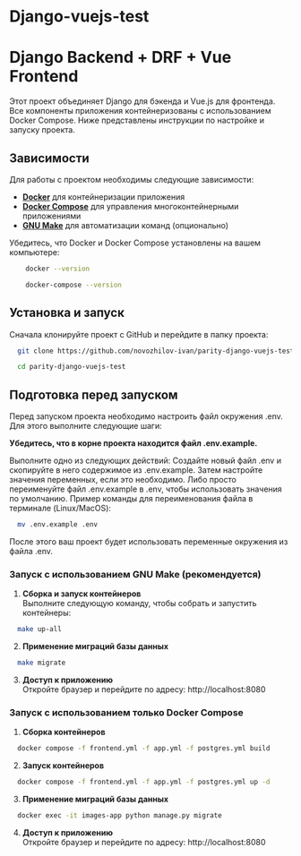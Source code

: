 # Django-vuejs-test

# Django Backend + DRF + Vue Frontend

Этот проект объединяет Django для бэкенда и Vue.js для фронтенда. Все компоненты приложения контейнеризованы с использованием Docker Compose. Ниже представлены инструкции по настройке и запуску проекта.

## Зависимости

Для работы с проектом необходимы следующие зависимости:

- **[Docker](https://www.docker.com/get-started)** для контейнеризации приложения
- **[Docker Compose](https://docs.docker.com/compose/install/)** для управления многоконтейнерными приложениями
- **[GNU Make](https://www.gnu.org/software/make/)** для автоматизации команд 
  (опционально)


Убедитесь, что Docker и Docker Compose установлены на вашем компьютере:

```bash
    docker --version
```
```bash
    docker-compose --version
```

## Установка и запуск

Сначала клонируйте проект с GitHub и перейдите в папку проекта:  
```bash
  git clone https://github.com/novozhilov-ivan/parity-django-vuejs-test.git
```
```bash
  cd parity-django-vuejs-test
```

## Подготовка перед запуском
Перед запуском проекта необходимо настроить файл окружения .env. Для этого выполните следующие шаги:

**Убедитесь, что в корне проекта находится файл .env.example.**

Выполните одно из следующих действий:
Создайте новый файл .env и скопируйте в него содержимое из .env.example. Затем настройте значения переменных, если это необходимо.
Либо просто переименуйте файл .env.example в .env, чтобы использовать значения по умолчанию.
Пример команды для переименования файла в терминале (Linux/MacOS):

```bash
  mv .env.example .env
```
После этого ваш проект будет использовать переменные окружения из файла .env.


### Запуск с использованием GNU Make (рекомендуется)

1. **Сборка и запуск контейнеров**  
   Выполните следующую команду, чтобы собрать и запустить контейнеры:  
```bash
  make up-all
```
2.  **Применение миграций базы данных**  
```bash
  make migrate
```
3.  **Доступ к приложению**  
Откройте браузер и перейдите по адресу:
http://localhost:8080

### Запуск с использованием только Docker Compose

1. **Сборка контейнеров**  
```bash
  docker compose -f frontend.yml -f app.yml -f postgres.yml build
```
2.  **Запуск контейнеров**  
```bash
  docker compose -f frontend.yml -f app.yml -f postgres.yml up -d
```
3. **Применение миграций базы данных**  
```bash
  docker exec -it images-app python manage.py migrate
```
4. **Доступ к приложению**  
Откройте браузер и перейдите по адресу:
http://localhost:8080

